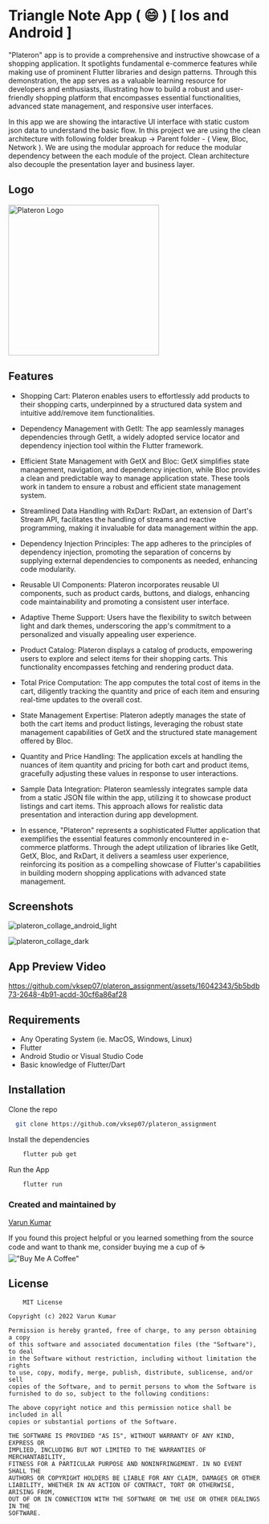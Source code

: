 # Triangle Note App  ( :smile: ) [ Ios and Android ]

"Plateron" app is to provide a comprehensive and instructive showcase of a shopping application. It spotlights fundamental e-commerce features while making use of prominent Flutter libraries and design patterns. Through this demonstration, the app serves as a valuable learning resource for developers and enthusiasts, illustrating how to build a robust and user-friendly shopping platform that encompasses essential functionalities, advanced state management, and responsive user interfaces.

In this app we are showing the intaractive UI interface with static custom json data  to understand the basic flow. In this project we are using the clean architecture  with following folder breakup -> Parent folder - ( View, Bloc, Network ). We are using the modular approach for reduce the modular dependency between the each module of the project. Clean architecture also decouple the presentation layer and business layer.


## Logo

  <img src="https://github.com/vksep07/plateron_assignment/assets/16042343/53d1ca94-898a-47fc-8611-dac5579d2211" alt="Plateron Logo" width="300"/>


## Features

- Shopping Cart: Plateron enables users to effortlessly add products to their shopping carts, underpinned by a structured data system and intuitive add/remove item functionalities.

- Dependency Management with GetIt: The app seamlessly manages dependencies through GetIt, a widely adopted service locator and dependency injection tool within the Flutter framework.

- Efficient State Management with GetX and Bloc: GetX simplifies state management, navigation, and dependency injection, while Bloc provides a clean and predictable way to manage application state. These tools work in tandem to ensure a robust and efficient state management system.

- Streamlined Data Handling with RxDart: RxDart, an extension of Dart's Stream API, facilitates the handling of streams and reactive programming, making it invaluable for data management within the app.

- Dependency Injection Principles: The app adheres to the principles of dependency injection, promoting the separation of concerns by supplying external dependencies to components as needed, enhancing code modularity.

- Reusable UI Components: Plateron incorporates reusable UI components, such as product cards, buttons, and dialogs, enhancing code maintainability and promoting a consistent user interface.

- Adaptive Theme Support: Users have the flexibility to switch between light and dark themes, underscoring the app's commitment to a personalized and visually appealing user experience.
  
- Product Catalog: Plateron displays a catalog of products, empowering users to explore and select items for their shopping carts. This functionality encompasses fetching and rendering product data.

- Total Price Computation: The app computes the total cost of items in the cart, diligently tracking the quantity and price of each item and ensuring real-time updates to the overall cost.

- State Management Expertise: Plateron adeptly manages the state of both the cart items and product listings, leveraging the robust state management capabilities of GetX and the structured state management offered by Bloc.

- Quantity and Price Handling: The application excels at handling the nuances of item quantity and pricing for both cart and product items, gracefully adjusting these values in response to user interactions.

- Sample Data Integration: Plateron seamlessly integrates sample data from a static JSON file within the app, utilizing it to showcase product listings and cart items. This approach allows for realistic data presentation and interaction during app development.

- In essence, "Plateron" represents a sophisticated Flutter application that exemplifies the essential features commonly encountered in e-commerce platforms. Through the adept utilization of libraries like GetIt, GetX, Bloc, and RxDart, it delivers a seamless user experience, reinforcing its position as a compelling showcase of Flutter's capabilities in building modern shopping applications with advanced state management.

## Screenshots

![plateron_collage_android_light](https://github.com/vksep07/plateron_assignment/assets/16042343/4af53592-bb22-4e4f-bd99-a6e8ef1997c5)



![plateron_collage_dark](https://github.com/vksep07/plateron_assignment/assets/16042343/206c18a2-2634-4fc6-897a-b3933d8f8f66)



## App Preview Video


https://github.com/vksep07/plateron_assignment/assets/16042343/5b5bdb73-2648-4b91-acdd-30cf6a86af28


## Requirements

- Any Operating System (ie. MacOS, Windows, Linux)
- Flutter
- Android Studio or Visual Studio Code
- Basic knowledge of Flutter/Dart


## Installation

Clone the repo

```bash
  git clone https://github.com/vksep07/plateron_assignment
```

Install the dependencies

```bash
    flutter pub get
```

Run the App

```bash
    flutter run
```
### Created and maintained by
[Varun Kumar](https://github.com/vksep07)


If you found this project helpful or you learned something from the source code and want to thank me, consider buying me a cup of ☕<br>
!["Buy Me A Coffee"](https://www.buymeacoffee.com/assets/img/custom_images/orange_img.png)
## License

```
    MIT License

Copyright (c) 2022 Varun Kumar

Permission is hereby granted, free of charge, to any person obtaining a copy
of this software and associated documentation files (the "Software"), to deal
in the Software without restriction, including without limitation the rights
to use, copy, modify, merge, publish, distribute, sublicense, and/or sell
copies of the Software, and to permit persons to whom the Software is
furnished to do so, subject to the following conditions:

The above copyright notice and this permission notice shall be included in all
copies or substantial portions of the Software.

THE SOFTWARE IS PROVIDED "AS IS", WITHOUT WARRANTY OF ANY KIND, EXPRESS OR
IMPLIED, INCLUDING BUT NOT LIMITED TO THE WARRANTIES OF MERCHANTABILITY,
FITNESS FOR A PARTICULAR PURPOSE AND NONINFRINGEMENT. IN NO EVENT SHALL THE
AUTHORS OR COPYRIGHT HOLDERS BE LIABLE FOR ANY CLAIM, DAMAGES OR OTHER
LIABILITY, WHETHER IN AN ACTION OF CONTRACT, TORT OR OTHERWISE, ARISING FROM,
OUT OF OR IN CONNECTION WITH THE SOFTWARE OR THE USE OR OTHER DEALINGS IN THE
SOFTWARE.

```
